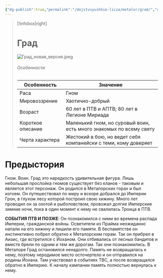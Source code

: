 ```yaml
---
{"dg-publish":true,"permalink":"/dejstvuyushhie-licza/metalor/grad/","dgPassFrontmatter":true}
---
```


> [!infobox|right]
> # Град
> ![Град_новая_версия.jpeg](/img/user/%D0%98%D0%B7%D0%BE%D0%B1%D1%80%D0%B0%D0%B6%D0%B5%D0%BD%D0%B8%D1%8F/%D0%93%D1%80%D0%B0%D0%B4_%D0%BD%D0%BE%D0%B2%D0%B0%D1%8F_%D0%B2%D0%B5%D1%80%D1%81%D0%B8%D1%8F.jpeg)
> ###### Особенности
> | Особенность | Значение |
> | ---- | ---- |
> | Раса | Гном|
> | Мировоззрение | Хаотично-добрый |
> | Возраст | 60 лет в ПТВ и АПТВ; 80 лет в Легионе Мириада|
> | Короткое описание |Маленький гном, но суровый воин, есть много знакомых по всему свету|
> | Черта характера |Жестокий в бою, но ведет себя компанейски с теми, кому доверяет|

# Предыстория

Гном. Воин. Град это наредкость удивительная фигура. Лишь небольшая прослойка гномов существует без кланов - таковым и является этот персонаж. Он родился в Металорских горах и был изгоем. Он путешествовал по миру и вскоре добрался до Империи Грон, в глухом лесу которой построил свою хижину. Много лет проводил он за охотой и рыболовством, провожал долгие Имперские зимние ночи, пока в один момент к нему не свалилась Троица в ПТВ. 

**СОБЫТИЯ ПТВ И ПОЗЖЕ**:
Он познакомился с ними во времена распада Империи, гражданской войны. Осветители из Прайма неожиданно напали на его хижину и лишили его памяти. В беспамятстве он инстинктивно побрел обратно к Металорским горам. Так он прибрел в Аизис, где встретился с Йоханом. Они отбивались от лесных бандитов и вместе брели по одним и тем же дорогам. Так они познакомились. В Металоре Град остановился ненадолго. Память не возвращалась к нему, поэтому неродимое место осточертело и он отправился на родины Йохана. Там участвовал в событиях ТВС, а после возвращался обратно в Империю. К началу кампании память полностью вернулась к нему.